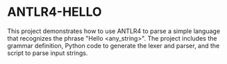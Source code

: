 # ANTLR4-HELLO
This project demonstrates how to use ANTLR4 to parse a simple language that recognizes the phrase "Hello &lt;any_string>". The project includes the grammar definition, Python code to generate the lexer and parser, and the script to parse input strings.
